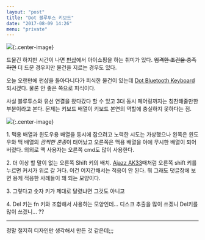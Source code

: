 ```yaml
---
layout: "post"
title: "Dot 블루투스 키보드"
date: "2017-08-09 14:26"
menu: "private"
---
```


![](http://d.pr/i/UFTuUf+){:.center-image}

드물긴 하지만 시간이 나면 [펀샵](http://funshop.co.kr)에서 아이쇼핑을 하는 취미가 있다. ~~엄격한 조건을 충족하면~~ 더 드문 경우지만 물건을 지르는 경우도 있다.

오늘 오랜만에 펀샵을 돌아다니다가 피식한 물건이 있는데 [Dot Bluetooth Keyboard](http://www.funshop.co.kr/goods/detail/48592#detail) 되시겠다. 물론 안 좋은 쪽으로 피식이다.

사실 블루투스와 유선 연결을 왔다갔다 할 수 있고 3대 동시 페어링까지는 칭찬해줄만한 부분이라고 본다. 문제는 키보드 배열이 키보드 본연의 역할에 충실하지 못하다는 점.

![](http://d.pr/i/erMco3+){:.center-image}

1\. 맥용 배열과 윈도우용 배열을 동시에 잡으려고 노력한 시도는 가상했으나 왼쪽은 윈도우와 맥 배열의 *끔찍한 혼종*이 태어났고 오른쪽은 맥용 배열을 아예 무시한 배열이 되어 버렸다. 의외로 맥 사용자는 오른쪽 cmd도 많이 사용한다.

2\. 더 이상 할 말이 없는 오른쪽 Shift 키의 배치. [Ajazz AK33](http://canorus.github.io/2016/06/09/Ajazz_AK33_keyboard/)때처럼 오른쪽 shift 키를 누르면 커서가 위로 갈 거다. 이건 어지간해서는 적응이 안 된다. 뭐 그래도 댓글창에 보면 용케 적응한 사례들이 꽤 되는 모양이다.

3\. 그렇다고 숫자 키가 제대로 달렸냐면 그것도 아니고

4\. Del 키는 fn 키와 조합해서 사용하는 모양인데... 디스크 추출을 많이 쓰겠니 Del키를 많이 쓰겠니... ??

- - -

정말 철저히 디자인만 생각해서 만든 것 같은데;;;
